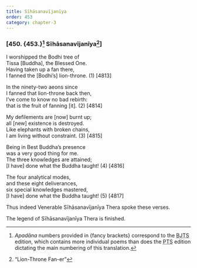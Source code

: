 ```yaml
---
title: Sīhāsanavījanīya
order: 453
category: chapter-3
---
```


### \[450. {453.}[^1] Sīhāsanavījanīya[^2]\]

I worshipped the Bodhi tree of  
Tissa \[Buddha\], the Blessed One.  
Having taken up a fan there,  
I fanned the \[Bodhi’s\] lion-throne. (1) \[4813\]

In the ninety-two aeons since  
I fanned that lion-throne back then,  
I’ve come to know no bad rebirth:  
that is the fruit of fanning \[it\]. (2) \[4814\]

My defilements are \[now\] burnt up;  
all \[new\] existence is destroyed.  
Like elephants with broken chains,  
I am living without constraint. (3) \[4815\]

Being in Best Buddha’s presence  
was a very good thing for me.  
The three knowledges are attained;  
\[I have\] done what the Buddha taught! (4) \[4816\]

The four analytical modes,  
and these eight deliverances,  
six special knowledges mastered,  
\[I have\] done what the Buddha taught! (5) \[4817\]

Thus indeed Venerable Sīhāsanavījanīya Thera spoke these verses.

The legend of Sīhāsanavījanīya Thera is finished.

[^1]: *Apadāna* numbers provided in {fancy brackets} correspond to the <abbr title="Buddha Jayanthi Tripitaka Series">BJTS</abbr> edition, which contains more individual poems than does the <abbr title="Pali Text Society">PTS</abbr> edition dictating the main numbering of this translation.

[^2]: “Lion-Throne Fan-er”
